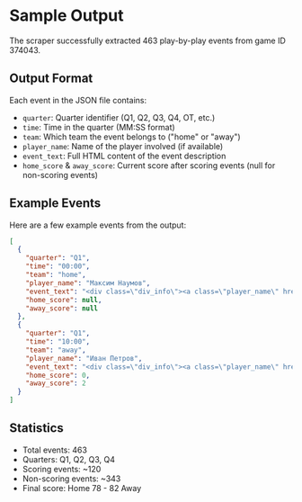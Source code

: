 # Sample Output

The scraper successfully extracted 463 play-by-play events from game ID 374043.

## Output Format

Each event in the JSON file contains:

- `quarter`: Quarter identifier (Q1, Q2, Q3, Q4, OT, etc.)
- `time`: Time in the quarter (MM:SS format)
- `team`: Which team the event belongs to ("home" or "away")
- `player_name`: Name of the player involved (if available)
- `event_text`: Full HTML content of the event description
- `home_score` & `away_score`: Current score after scoring events (null for non-scoring events)

## Example Events

Here are a few example events from the output:

```json
[
  {
    "quarter": "Q1",
    "time": "00:00",
    "team": "home",
    "player_name": "Максим Наумов",
    "event_text": "<div class=\"div_info\"><a class=\"player_name\" href=\"player-26485-maksim-naumov\">Максим Наумов</a>опит за стрелба</div>",
    "home_score": null,
    "away_score": null
  },
  {
    "quarter": "Q1",
    "time": "10:00",
    "team": "away",
    "player_name": "Иван Петров",
    "event_text": "<div class=\"div_info\"><a class=\"player_name\" href=\"player-25421-ivan-petrov\">Иван Петров</a>наказателен удар 2от2<br />успешен (2 точки)</div>",
    "home_score": 0,
    "away_score": 2
  }
]
```

## Statistics

- Total events: 463
- Quarters: Q1, Q2, Q3, Q4
- Scoring events: ~120
- Non-scoring events: ~343
- Final score: Home 78 - 82 Away
